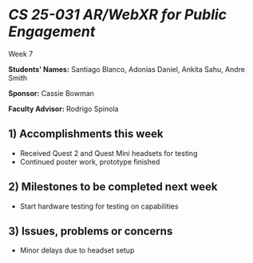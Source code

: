 # *CS 25-031 AR/WebXR for Public Engagement*

Week 7

**Students' Names:**
Santiago Blanco, Adonias Daniel, Ankita Sahu, Andre Smith 

**Sponsor:**
Cassie Bowman

**Faculty Advisor:**
Rodrigo Spinola

## 1) Accomplishments this week ##
   - Received Quest 2 and Quest Mini headsets for testing
   - Continued poster work, prototype finished 

## 2) Milestones to be completed next week ##
   - Start hardware testing for testing on capabilities

## 3) Issues, problems or concerns ##
   - Minor delays due to headset setup

